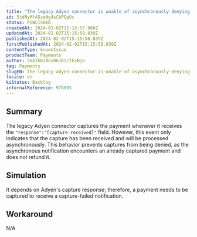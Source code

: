 ```yaml
---
title: "The legacy Adyen connector is unable of asynchronously denying payment capture"
id: 5tdNyMfA5zeNg4sCbPQgUc
status: PUBLISHED
createdAt: 2024-02-02T15:15:57.980Z
updatedAt: 2024-02-02T15:15:58.839Z
publishedAt: 2024-02-02T15:15:58.839Z
firstPublishedAt: 2024-02-02T15:15:58.839Z
contentType: knownIssue
productTeam: Payments
author: 2mXZkbi0oi061KicTExNjo
tag: Payments
slugEN: the-legacy-adyen-connector-is-unable-of-asynchronously-denying-payment-capture
locale: en
kiStatus: Backlog
internalReference: 976005
---
```


## Summary


The legacy Adyen connector captures the payment whenever it receives the `"response":"[capture-received]"` field. However, this event only indicates that the capture has been received and will be processed asynchronously. This behavior prevents captures from being denied, as the asynchronous notification encounters an already captured payment and does not refund it.


##

## Simulation


It depends on Adyen's capture response; therefore, a payment needs to be captured to receive a capture-failed notification.


##

## Workaround


N/A





